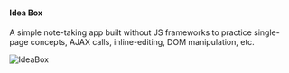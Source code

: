 #### Idea Box  
  
A simple note-taking app built without JS frameworks to practice single-page concepts, AJAX calls, inline-editing, DOM manipulation, etc.  

![IdeaBox](http://i.imgur.com/vzbBwNH.png)
